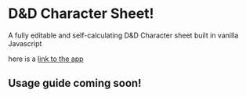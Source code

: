 # D&D Character Sheet!

A fully editable and self-calculating D&D Character sheet built in vanilla Javascript

here is a [link to the app](https://thegouge.github.io/character-sheet/)

## Usage guide coming soon!
